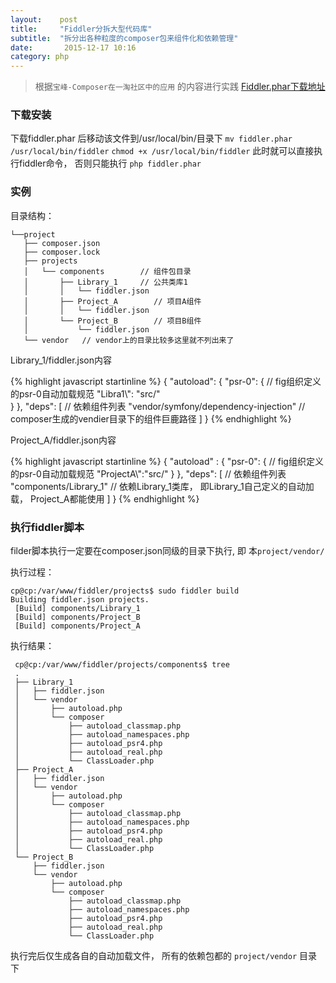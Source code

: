 ```yaml
---
layout:    post
title:     "Fiddler分拆大型代码库"
subtitle:  "拆分出各种粒度的composer包来组件化和依赖管理"
date:       2015-12-17 10:16
category: php
---
```

> 根据`宝峰-Composer在一淘社区中的应用` 的内容进行实践
> [Fiddler.phar下载地址](https://github.com/beberlei/fiddler/releases)

### 下载安装

下载fiddler.phar 后移动该文件到/usr/local/bin/目录下 `mv fiddler.phar /usr/local/bin/fiddler` `chmod +x /usr/local/bin/fiddler`
此时就可以直接执行fiddler命令， 否则只能执行 `php fiddler.phar`

### 实例

目录结构：

```
└──project
   ├── composer.json
   ├── composer.lock
   ├── projects
   │   └── components        // 组件包目录
   │       ├── Library_1     // 公共类库1
   │       │   └── fiddler.json
   │       ├── Project_A        // 项目A组件
   │       │   └── fiddler.json
   │       └── Project_B        // 项目B组件
   │           └── fiddler.json
   └── vendor   // vendor上的目录比较多这里就不列出来了 
```

Library_1/fiddler.json内容

{% highlight javascript startinline %} 
{
    "autoload": {
        "psr-0": {  // fig组织定义的psr-0自动加载规范
            "Libra1\\": "src/"  
        }
    },
    "deps": [ // 依赖组件列表
        "vendor/symfony/dependency-injection" // composer生成的vendier目录下的组件巨鹿路径
    ]
}
{% endhighlight %}
      
Project_A/fiddler.json内容

{% highlight javascript startinline %} 
 {
      "autoload" : {
            "psr-0": {  // fig组织定义的psr-0自动加载规范
                "ProjectA\\":"src/" 
            }
      },
      "deps": [ // 依赖组件列表
            "components/Library_1"  // 依赖Library_1类库， 即Library_1自己定义的自动加载， Project_A都能使用
      ]
 }
{% endhighlight %}

### 执行fiddler脚本
filder脚本执行一定要在composer.json同级的目录下执行, 即 本`project/vendor/`

执行过程：

```
cp@cp:/var/www/fiddler/projects$ sudo fiddler build
Building fiddler.json projects.
 [Build] components/Library_1
 [Build] components/Project_B
 [Build] components/Project_A
```

执行结果：

```     
 cp@cp:/var/www/fiddler/projects/components$ tree
 .
 ├── Library_1
 │   ├── fiddler.json
 │   └── vendor
 │       ├── autoload.php
 │       └── composer
 │           ├── autoload_classmap.php
 │           ├── autoload_namespaces.php
 │           ├── autoload_psr4.php
 │           ├── autoload_real.php
 │           └── ClassLoader.php
 ├── Project_A
 │   ├── fiddler.json
 │   └── vendor
 │       ├── autoload.php
 │       └── composer
 │           ├── autoload_classmap.php
 │           ├── autoload_namespaces.php
 │           ├── autoload_psr4.php
 │           ├── autoload_real.php
 │           └── ClassLoader.php
 └── Project_B
     ├── fiddler.json
     └── vendor
         ├── autoload.php
         └── composer
             ├── autoload_classmap.php
             ├── autoload_namespaces.php
             ├── autoload_psr4.php
             ├── autoload_real.php
             └── ClassLoader.php
```

执行完后仅生成各自的自动加载文件， 所有的依赖包都的 `project/vendor` 目录下